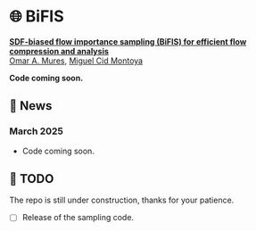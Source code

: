 # 🌐 BiFIS

[**SDF-biased flow importance sampling (BiFIS) for efficient flow compression and analysis**]()<br/>
[Omar A. Mures](https://omaralv.com/), [Miguel Cid Montoya]()

**Code coming soon.**

## 📢 News

### March 2025

- Code coming soon.

## 🎯 TODO

The repo is still under construction, thanks for your patience. 
- [ ] Release of the sampling code.
